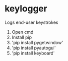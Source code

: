 # keylogger
Logs end-user keystrokes

1. Open cmd 
2. Install pip
3. 'pip install pygetwindow'
4. 'pip install pyautogui' 
5. 'pip install keyboard'
